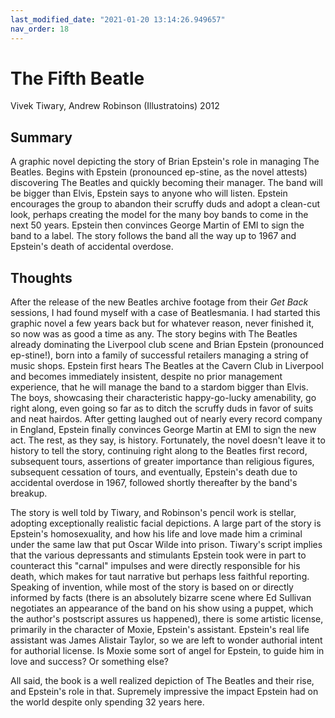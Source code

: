 ```yaml
---
last_modified_date: "2021-01-20 13:14:26.949657"
nav_order: 18
---
```


# The Fifth Beatle
Vivek Tiwary, Andrew Robinson (Illustratoins) 2012

## Summary
A graphic novel depicting the story of Brian Epstein's role in managing The Beatles. Begins with Epstein (pronounced ep-stine, as the novel attests) discovering The Beatles and quickly becoming their manager. The band will be bigger than Elvis, Epstein says to anyone who will listen. Epstein encourages the group to abandon their scruffy duds and adopt a clean-cut look, perhaps creating the model for the many boy bands to come in the next 50 years. Epstein then convinces George Martin of EMI to sign the band to a label. The story follows the band all the way up to 1967 and Epstein's death of accidental overdose.

## Thoughts
After the release of the new Beatles archive footage from their _Get Back_ sessions, I had found myself with a case of Beatlesmania. I had started this graphic novel a few years back but for whatever reason, never finished it, so now was as good a time as any. The story begins with The Beatles already dominating the Liverpool club scene and Brian Epstein (pronounced ep-stine!), born into a family of successful retailers managing a string of music shops. Epstein first hears The Beatles at the Cavern Club in Liverpool and becomes immediately insistent, despite no prior management experience, that he will manage the band to a stardom bigger than Elvis. The boys, showcasing their characteristic happy-go-lucky amenability, go right along, even going so far as to ditch the scruffy duds in favor of suits and neat hairdos. After getting laughed out of nearly every record company in England, Epstein finally convinces George Martin at EMI to sign the new act. The rest, as they say, is history. Fortunately, the novel doesn't leave it to history to tell the story, continuing right along to the Beatles first record, subsequent tours, assertions of greater importance than religious figures, subsequent cessation of tours, and eventually, Epstein's death due to accidental overdose in 1967, followed shortly thereafter by the band's breakup.

The story is well told by Tiwary, and Robinson's pencil work is stellar, adopting exceptionally realistic facial depictions. A large part of the story is Epstein's homosexuality, and how his life and love made him a criminal under the same law that put Oscar Wilde into prison. Tiwary's script implies that the various depressants and stimulants Epstein took were in part to counteract this "carnal" impulses and were directly responsible for his death, which makes for taut narrative but perhaps less faithful reporting. Speaking of invention, while most of the story is based on or directly informed by facts (there is an absolutely bizarre scene where Ed Sullivan negotiates an appearance of the band on his show using a puppet, which the author's postscript assures us happened), there is some artistic license, primarily in the character of Moxie, Epstein's assistant. Epstein's real life assistant was James Alistair Taylor, so we are left to wonder authorial intent for authorial license. Is Moxie some sort of angel for Epstein, to guide him in love and success? Or something else?

All said, the book is a well realized depiction of The Beatles and their rise, and Epstein's role in that. Supremely impressive the impact Epstein had on the world despite only spending 32 years here.